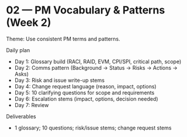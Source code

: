 # 02 — PM Vocabulary & Patterns (Week 2)

Theme: Use consistent PM terms and patterns.

Daily plan
- Day 1: Glossary build (RACI, RAID, EVM, CPI/SPI, critical path, scope)
- Day 2: Comms pattern (Background → Status → Risks → Actions → Asks)
- Day 3: Risk and issue write-up stems
- Day 4: Change request language (reason, impact, options)
- Day 5: 10 clarifying questions for scope and requirements
- Day 6: Escalation stems (impact, options, decision needed)
- Day 7: Review

Deliverables
- 1 glossary; 10 questions; risk/issue stems; change request stems
